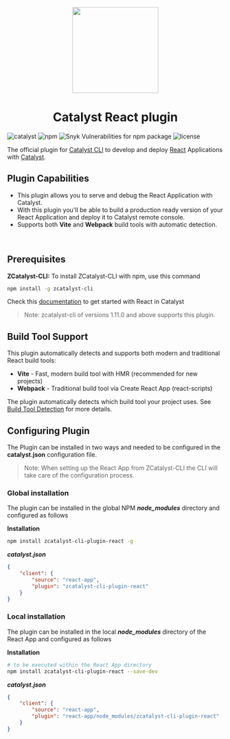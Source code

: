 <center>
    <a href="https://www.zoho.com/catalyst/">
        <img width="200" height="200" src="https://www.zohowebstatic.com/sites/default/files/catalyst/catalyst-logo.svg">
    </a>
</center>

<center><h1>Catalyst React plugin</h1></center>

![catalyst](https://img.shields.io/badge/%E2%9A%A1-catalyst-blue.svg)
![npm](https://img.shields.io/npm/v/zcatalyst-cli-plugin-react.svg?color=blue)
![Snyk Vulnerabilities for npm package](https://img.shields.io/snyk/vulnerabilities/npm/zcatalyst-cli-plugin-react.svg)
![license](https://img.shields.io/npm/l/zcatalyst-cli-plugin-react.svg?color=brightgreen)
<br>

The official plugin for [Catalyst CLI](https://www.npmjs.com/package/zcatalyst-cli) to develop and deploy [React](https://reactjs.org/) Applications with [Catalyst](https://zoho.com/catalyst).
<br>

## Plugin Capabilities
- This plugin allows you to serve and debug the React Application with Catalyst.
- With this plugin you'll be able to build a production ready version of your React Application and deploy it to Catalyst remote console.
- Supports both **Vite** and **Webpack** build tools with automatic detection.
<br>

## Prerequisites

**ZCatalyst-CLI:** To install ZCatalyst-CLI with npm, use this command
```bash
npm install -g zcatalyst-cli
```
Check this [documentation](https://catalyst.zoho.com/help/cli-init.html#React) to get started with React in Catalyst
> Note: zcatalyst-cli of versions 1.11.0 and above supports this plugin.

## Build Tool Support
This plugin automatically detects and supports both modern and traditional React build tools:
- **Vite** - Fast, modern build tool with HMR (recommended for new projects)
- **Webpack** - Traditional build tool via Create React App (react-scripts)

The plugin automatically detects which build tool your project uses. See [Build Tool Detection](docs/build-tool-detection.md) for more details.
<br>

## Configuring Plugin
The Plugin can be installed in two ways and needed  to be configured in the **catalyst.json** configuration file.

>Note: When setting up the React App from ZCatalyst-CLI the CLI will take care of the configuration  process.

### Global installation
The plugin can be installed in the global NPM **_node_modules_** directory and configured as follows

**Installation**
```bash
npm install zcatalyst-cli-plugin-react -g
```
**_catalyst.json_**
```json
{
    "client": {
        "source": "react-app",
        "plugin": "zcatalyst-cli-plugin-react"
    }
}
```

### Local installation
The plugin can be installed in the local **_node_modules_** directory of the React App and configured as follows

**Installation**
```bash
# to be executed within the React App directory
npm install zcatalyst-cli-plugin-react --save-dev
```

**_catalyst.json_**
```json
{
    "client": {
        "source": "react-app",
        "plugin": "react-app/node_modules/zcatalyst-cli-plugin-react"
    }
}
```





